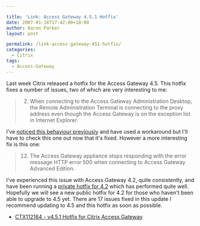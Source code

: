 ```yaml
---

title: 'Link: Access Gateway 4.5.1 Hotfix'
date: 2007-01-16T17:42:00+10:00
author: Aaron Parker
layout: post

permalink: /link-access-gateway-451-hotfix/
categories:
  - Citrix
tags:
  - Access-Gateway
---
```

Last week Citrix released a hotfix for the Access Gateway 4.5. This hotfix fixes a number of issues, two of which are very interesting to me:

> 2. When connecting to the Access Gateway Administration Desktop, the Remote Administration Terminal is connecting to the proxy address even though the Access Gateway is on the exception list in Internet Explorer.

I've [noticed this behaviour previously](http://www.stealthpuppy.com/blogs/travelling/archive/2006/08/29/Access-Gateway-CITRIX_5F00_ADMIN_5F00_MONITOR.EXE-and-Proxy-Servers.aspx) and have used a workaround but I'll have to check this one out now that it's fixed. However a more interesting fix is this one:

> 12. The Access Gateway appliance stops responding with the error message HTTP error 500 when connecting to Access Gateway Advanced Edition.

I've experienced this issue with Access Gateway 4.2, quite consistently, and have been running a [private hotfix for 4.2](http://www.stealthpuppy.com/blogs/travelling/archive/2006/11/17/access-gateway-and-http-error-500.aspx) which has performed quite well. Hopefully we will see a new public hotfix for 4.2 for those who haven't been able to upgrade to 4.5 yet. There are 17 issues fixed in this update I recommend updating to 4.5 and this hotfix as soon as possible.

  * [CTX112164 - v4.5.1 Hotfix for Citrix Access Gateway](http://support.citrix.com/article/CTX112164)